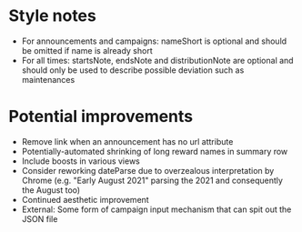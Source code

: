 # Style notes
- For announcements and campaigns: nameShort is optional and should be omitted if name is already short
- For all times: startsNote, endsNote and distributionNote are optional and should only be used to describe possible deviation such as maintenances

# Potential improvements
- Remove link when an announcement has no url attribute
- Potentially-automated shrinking of long reward names in summary row
- Include boosts in various views
- Consider reworking dateParse due to overzealous interpretation by Chrome (e.g. "Early August 2021" parsing the 2021 and consequently the August too)
- Continued aesthetic improvement
- External: Some form of campaign input mechanism that can spit out the JSON file
